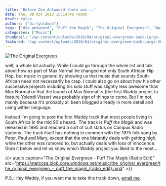 ```yaml
---
title: 'Before Die Antwoord there was...'
date: Thu, 08 Apr 2010 15:14:48 +0000
draft: false
authors: ["dirtyoldman"]
tags: ["die antwoord", "Puff the Magik", "The Original Evergreen", "Watkin Tudor Jones"]
categories: ["Music"]
thumbnail: '/wp-content/uploads/2010/04/original-evergreen-back-Large-150x150.jpg'
featured: '/wp-content/uploads/2010/04/original-evergreen-back-Large-304x190.jpg'
---
```


[![](/wp-content/uploads/2010/04/original-evergreen-back-Large-e1270638944116.jpg "The Original Evergreen")](/2010/04/08/before-die-antwoord-there-was/original-evergreen-back-large/)

well, a whole lot actually. While I could go through the whole list and talk about how as part of Max Normal he changed not only South African Hip Hop, but music in general by showing us that music that sounds South African need not necessarily be crap. I could also go on about how his other successive projects including his solo stuff was slightly less awesome than Max Normal or that the launch of Max Normal.tv (the first Waddy project to feature Yolandi Visser) was probably sign of things to come. But I'm not, mainly because it's probably all been blogged already in more detail and using wittier language.

Instead I'm going to post the first Waddy track that most people living in South Africa in the mid 90's heard.  The track is _Puff the Magik_ and was released in 1995 and reached a sort of cult status on Campus Radio stations. The track itself has nothing in common with the 1975 folk song by Peter, Paul and Mary, except that the one blatantly deals with getting high, while the other was rumored to, but actually deals with loss of innocence. Grab it below and let us know which Waddy project you liked to the most...

{{< audio
    caption="The Original Evergreen - Puff The Magik (Radio Edit)"
    src="https://stetcoza.blob.core.windows.net/music/the_original_evergreen/the_original_evergreen_-_puff_the_magik_(radio_edit).mp3" >}}

P.S.: Hey Waddy, if you want me to take this track down, [email me](mailto:dirtyoldman@electrotrash.co.za).

